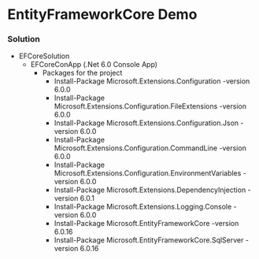 # EntityFrameworkCore Demo

### Solution

- EFCoreSolution
    - EFCoreConApp (.Net 6.0 Console App)
        - Packages for the project
            - Install-Package Microsoft.Extensions.Configuration -version 6.0.0
            - Install-Package Microsoft.Extensions.Configuration.FileExtensions -version 6.0.0
            - Install-Package Microsoft.Extensions.Configuration.Json -version 6.0.0
            - Install-Package Microsoft.Extensions.Configuration.CommandLine -version 6.0.0
            - Install-Package Microsoft.Extensions.Configuration.EnvironmentVariables -version 6.0.0
            - Install-Package Microsoft.Extensions.DependencyInjection -version 6.0.1
            - Install-Package Microsoft.Extensions.Logging.Console -version 6.0.0
            - Install-Package Microsoft.EntityFrameworkCore -version 6.0.16
            - Install-Package Microsoft.EntityFrameworkCore.SqlServer -version 6.0.16